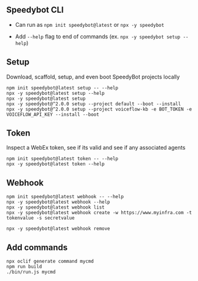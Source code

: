 ## Speedybot CLI

- Can run as `npm init speedybot@latest` or `npx -y speedybot`

- Add `--help` flag to end of commands (ex. `npx -y speedybot setup --help`)

## Setup

Download, scaffold, setup, and even boot SpeedyBot projects locally

```
npm init speedybot@latest setup -- --help
npx -y speedybot@latest setup --help
npx -y speedybot@latest setup
npx -y speedybot@^2.0.0 setup --project default --boot --install
npx -y speedybot@^2.0.0 setup --project voiceflow-kb -e BOT_TOKEN -e VOICEFLOW_API_KEY --install --boot
```

## Token

Inspect a WebEx token, see if its valid and see if any associated agents

```
npm init speedybot@latest token -- --help
npx -y speedybot@latest token --help
```

## Webhook

```
npm init speedybot@latest webhook -- --help
npx -y speedybot@latest webhook --help
npx -y speedybot@latest webhook list
npx -y speedybot@latest webhook create -w https://www.myinfra.com -t tokenvalue -s secretvalue

npx -y speedybot@latest webhook remove
```

## Add commands

```
npx oclif generate command mycmd
npm run build
./bin/run.js mycmd
```
